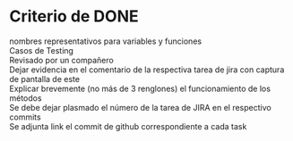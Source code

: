 # Criterio de DONE  
nombres representativos para variables y funciones  
Casos de Testing  
          Revisado por un compañero    
          Dejar evidencia en el comentario de la respectiva tarea de jira con captura de pantalla de este    
    Explicar brevemente (no más de 3 renglones)  el funcionamiento de los métodos  
    Se debe dejar plasmado el número de la tarea de JIRA en el respectivo commits  
    Se adjunta link el commit de github correspondiente a cada task  
